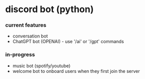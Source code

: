 # discord bot (python)

### current features
- conversation bot
- ChatGPT bot (OPENAI) - use '/ai' or '/gpt' commands


### in-progress
- music bot (spotify/youtube)
- welcome bot to onboard users when they first join the server

